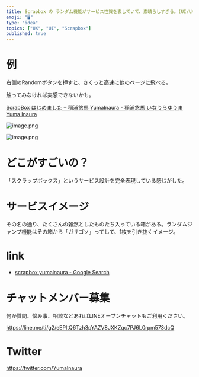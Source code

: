 ```yaml
---
title: Scrapbox の ランダム機能がサービス性質を表していて、素晴らしすぎる。(UI/UX/サービス設計)
emoji: "🖥"
type: "idea"
topics: ["UX", "UI", "Scrapbox"]
published: true
---
```


# 例

右側のRandomボタンを押すと、さくっと高速に他のページに飛べる。

触ってみなければ実感できないかも。

[ScrapBox はじめました – 稲浦悠馬 YumaInaura - 稲浦悠馬 いなうらゆうま Yuma Inaura](https://scrapbox.io/yumainaura/ScrapBox_%E3%81%AF%E3%81%98%E3%82%81%E3%81%BE%E3%81%97%E3%81%9F_%E2%80%93_%E7%A8%B2%E6%B5%A6%E6%82%A0%E9%A6%AC_YumaInaura)

![image.png](https://qiita-image-store.s3.amazonaws.com/0/89618/9cb21da0-41db-a320-490d-94fd9f95931a.png)

![image.png](https://qiita-image-store.s3.amazonaws.com/0/89618/4782605f-39e4-9abc-fa34-08752d94b53b.png)

# どこがすごいの？

「スクラップボックス」というサービス設計を完全表現している感じがした。

# サービスイメージ

その名の通り、たくさんの雑然としたものたち入っている箱がある。ランダムジャンプ機能はその箱から「ガサゴソ」ってして、1枚を引き抜くイメージ。


# link

- [scrapbox yumainaura - Google Search](https://www.google.co.jp/search?q=scrapbox+yumainaura&oq=scrapbox+yumainaura&aqs=chrome..69i57j69i60l3j69i64.2727j0j7&sourceid=chrome&ie=UTF-8)









<!-- Update From Qiita API -->

# チャットメンバー募集


何か質問、悩み事、相談などあればLINEオープンチャットもご利用ください。

https://line.me/ti/g2/eEPltQ6Tzh3pYAZV8JXKZqc7PJ6L0rpm573dcQ





# Twitter


https://twitter.com/YumaInaura


<!-- Update From Qiita API -->



